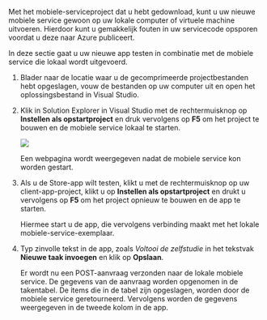 
Met het mobiele-serviceproject dat u hebt gedownload, kunt u uw nieuwe mobiele service gewoon op uw lokale computer of virtuele machine uitvoeren. Hierdoor kunt u gemakkelijk fouten in uw servicecode opsporen voordat u deze naar Azure publiceert.

In deze sectie gaat u uw nieuwe app testen in combinatie met de mobiele service die lokaal wordt uitgevoerd.

1. Blader naar de locatie waar u de gecomprimeerde projectbestanden hebt opgeslagen, vouw de bestanden op uw computer uit en open het oplossingsbestand in Visual Studio.
2. Klik in Solution Explorer in Visual Studio met de rechtermuisknop op **Instellen als opstartproject** en druk vervolgens op **F5** om het project te bouwen en de mobiele service lokaal te starten.
   
    ![](./media/mobile-services-dotnet-backend-test-local-service-dotnet/mobile-service-startup.png)
   
    Een webpagina wordt weergegeven nadat de mobiele service kon worden gestart.
3. Als u de Store-app wilt testen, klikt u met de rechtermuisknop op uw client-app-project, klikt u op **Instellen als opstartproject** en drukt u vervolgens op **F5** om het project opnieuw te bouwen en de app te starten.
   
    Hiermee start u de app, die vervolgens verbinding maakt met het lokale mobiele-service-exemplaar.   
4. Typ zinvolle tekst in de app, zoals *Voltooi de zelfstudie* in het tekstvak **Nieuwe taak invoegen** en klik op **Opslaan**.
   
    Er wordt nu een POST-aanvraag verzonden naar de lokale mobiele service. De gegevens van de aanvraag worden opgenomen in de takentabel. De items die in de tabel zijn opgeslagen, worden door de mobiele service geretourneerd. Vervolgens worden de gegevens weergegeven in de tweede kolom in de app.

<!--HONumber=Sep16_HO3-->


